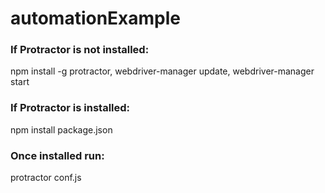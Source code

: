 # automationExample
### If Protractor is not installed:
npm install -g protractor,
webdriver-manager update,
webdriver-manager start

### If Protractor is installed:
npm install package.json

### Once installed run:
protractor conf.js